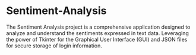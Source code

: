 # Sentiment-Analysis
The Sentiment Analysis project is a comprehensive application designed to analyze and understand the sentiments expressed in text data. Leveraging the power of Tkinter for the Graphical User Interface (GUI) and JSON files for secure storage of login information. 

